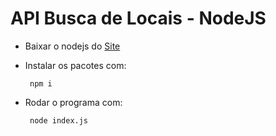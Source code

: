 # API Busca de Locais - NodeJS

 - Baixar o nodejs do [Site](https://nodejs.org/en/)
 - Instalar os pacotes com:

        npm i

 - Rodar o programa com:

        node index.js